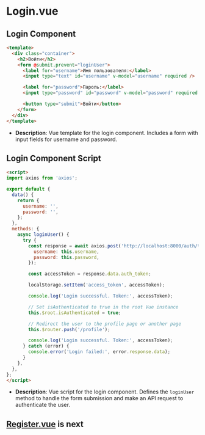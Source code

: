 # Login.vue

## Login Component

```html
<template>
  <div class="container">
    <h2>Войти</h2>
    <form @submit.prevent="loginUser">
      <label for="username">Имя пользователя:</label>
      <input type="text" id="username" v-model="username" required />

      <label for="password">Пароль:</label>
      <input type="password" id="password" v-model="password" required />

      <button type="submit">Войти</button>
    </form>
  </div>
</template>
```

- **Description**: Vue template for the login component. Includes a form with input fields for username and password.

## Login Component Script

```html
<script>
import axios from 'axios';

export default {
  data() {
    return {
      username: '',
      password: '',
    };
  },
  methods: {
    async loginUser() {
      try {
        const response = await axios.post('http://localhost:8000/auth/token/login/', {
          username: this.username,
          password: this.password,
        });

        const accessToken = response.data.auth_token;

        localStorage.setItem('access_token', accessToken);

        console.log('Login successful. Token:', accessToken);

        // Set isAuthenticated to true in the root Vue instance
        this.$root.isAuthenticated = true;

        // Redirect the user to the profile page or another page
        this.$router.push('/profile');

        console.log('Login successful. Token:', accessToken);
      } catch (error) {
        console.error('Login failed:', error.response.data);
      }
    },
  },
};
</script>
```

- **Description**: Vue script for the login component. Defines the `loginUser` method to handle the form submission and make an API request to authenticate the user.

## [Register.vue](register.md) is next
